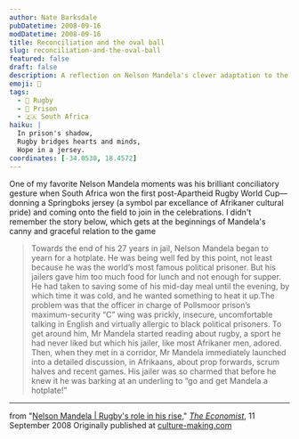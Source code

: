 ```yaml
---
author: Nate Barksdale
pubDatetime: 2008-09-16
modDatetime: 2008-09-16
title: Reconciliation and the oval ball
slug: reconciliation-and-the-oval-ball
featured: false
draft: false
description: A reflection on Nelson Mandela's clever adaptation to the challenges of prison life through his unexpected engagement with rugby.
emoji: 🤝
tags:
  - 🏉 Rugby
  - 🚪 Prison
  - 🇿🇦 South Africa
haiku: |
  In prison's shadow,  
  Rugby bridges hearts and minds,  
  Hope in a jersey.
coordinates: [-34.0530, 18.4572]
---
```


One of my favorite Nelson Mandela moments was his brilliant conciliatory gesture when South Africa won the first post-Apartheid Rugby World Cup—donning a Springboks jersey (a symbol par excellance of Afrikaner cultural pride) and coming onto the field to join in the celebrations. I didn't remember the story below, which gets at the beginnings of Mandela's canny and graceful relation to the game

> Towards the end of his 27 years in jail, Nelson Mandela began to yearn for a hotplate. He was being well fed by this point, not least because he was the world’s most famous political prisoner. But his jailers gave him too much food for lunch and not enough for supper. He had taken to saving some of his mid-day meal until the evening, by which time it was cold, and he wanted something to heat it up.The problem was that the officer in charge of Pollsmoor prison’s maximum-security “C” wing was prickly, insecure, uncomfortable talking in English and virtually allergic to black political prisoners. To get around him, Mr Mandela started reading about rugby, a sport he had never liked but which his jailer, like most Afrikaner men, adored. Then, when they met in a corridor, Mr Mandela immediately launched into a detailed discussion, in Afrikaans, about prop forwards, scrum halves and recent games. His jailer was so charmed that before he knew it he was barking at an underling to “go and get Mandela a hotplate!”

---

from "[Nelson Mandela | Rugby's role in his rise](http://www.economist.com/books/displaystory.cfm?story_id=12202525)," [_The Economist_](http://www.economist.com/), 11 September 2008 Originally published at [culture-making.com](http://www.culture-making.com)
